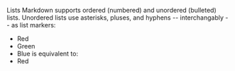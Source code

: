 Lists
Markdown supports ordered (numbered) and unordered (bulleted) lists.
Unordered lists use asterisks, pluses, and hyphens -- interchangably -- as list markers:
* Red
* Green
* Blue
is equivalent to:
* Red
